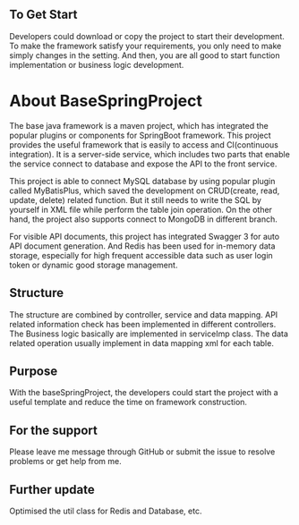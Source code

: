 ## To Get Start
Developers could download or copy the project to start their development. To make the framework satisfy your requirements, you only need to make simply changes in the setting. And then, you are all good to start function implementation or business logic development.

# About BaseSpringProject
The base java framework is a maven project, which has integrated the popular plugins or components for SpringBoot framework. This project provides the useful framework that is easily to access and CI(continuous integration). It is a server-side service, which includes two parts that enable the service connect to database and expose the API to the front service.

This project is able to connect MySQL database by using popular plugin called MyBatisPlus, which saved the development on CRUD(create, read, update, delete) related function. But it still needs to write the SQL by yourself in XML file while perform the table join operation. On the other hand, the project also supports connect to MongoDB in different branch.

For visible API documents, this project has integrated Swagger 3 for auto API document generation. And Redis has been used for in-memory data storage, especially for high frequent accessible data such as user login token or dynamic good storage management.

## Structure
The structure are combined by controller, service and data mapping. API related information check has been implemented in different controllers. The Business logic basically are implemented in serviceImp class. The data related operation usually implement in data mapping xml for each table.

## Purpose
With the baseSpringProject, the developers could start the project with a useful template and reduce the time on framework construction.

## For the support
Please leave me message through GitHub or submit the issue to resolve problems or get help from me.

## Further update
Optimised the util class for Redis and Database, etc.
